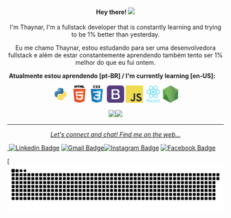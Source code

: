 <h4 align="center"> Hey there! <img src="https://raw.githubusercontent.com/verma-anushka/verma-anushka/master/gifs/wave.gif" width="30px"></h4>

<p align='center'>I'm Thaynar, I'm a fullstack developer that is constantly learning and trying to be 1% better than yesterday.</p>

<p align='center'>Eu me chamo Thaynar, estou estudando para ser uma desenvolvedora fullstack e além de estar constantemente aprendendo também tento ser 1% melhor do que eu fui ontem.</p>

​																	**Atualmente estou aprendendo [pt-BR] / I'm currently learning [en-US]:**

<p align="center">
<div align="center"><p>  <code><img height="40" src="https://raw.githubusercontent.com/github/explore/80688e429a7d4ef2fca1e82350fe8e3517d3494d/topics/python/python.png"></code> <code><img height="40" src="https://raw.githubusercontent.com/github/explore/80688e429a7d4ef2fca1e82350fe8e3517d3494d/topics/html/html.png"></code><code><img height="40" src="https://raw.githubusercontent.com/github/explore/80688e429a7d4ef2fca1e82350fe8e3517d3494d/topics/css/css.png"></code> <code><img height="40" src="https://raw.githubusercontent.com/github/explore/80688e429a7d4ef2fca1e82350fe8e3517d3494d/topics/bootstrap/bootstrap.png"></code> <code><img height="40" src="https://raw.githubusercontent.com/github/explore/80688e429a7d4ef2fca1e82350fe8e3517d3494d/topics/javascript/javascript.png"></code> <code><img height="40" src="https://raw.githubusercontent.com/devicons/devicon/master/icons/react/react-original-wordmark.svg"></code><code><img height="40" src="https://raw.githubusercontent.com/github/explore/80688e429a7d4ef2fca1e82350fe8e3517d3494d/topics/nodejs/nodejs.png"></code></p></div>


<div align='center'>
  <a href="https://github.com/thaynar96">
  <img height="180em" src="https://github-readme-stats.vercel.app/api?username=thaynar96&show_icons=true&theme=dracula&include_all_commits=true&count_private=true"/><img height="180em" src="https://github-readme-stats.vercel.app/api/top-langs/?username=thaynar96&layout=compact&langs_count=7&theme=dracula"/>
</div>





---



<p align="center">
  <i>Let's connect and chat! Find me on the web...</i>

​																					[![Linkedin Badge](https://img.shields.io/badge/-thaynarbrandao-blue?style=flat-square&logo=Linkedin&logoColor=white&link=https://www.linkedin.com/in/thaynar-brandão/)](https://www.linkedin.com/in/anushkaverma/) [![Gmail Badge](https://img.shields.io/badge/-thaynarbo-c14438?style=flat-square&logo=Gmail&logoColor=white&link=mailto:thaynarbo@gmail.com)](mailto:thaynarbo@gmail.com)[![Instagram Badge](https://img.shields.io/badge/-@thaynarbrn-purple?style=flat&logo=instagram&logoColor=white&link=https://instagram.com/thaynarbrn/)](https://instagram.com/v_anushkaa) [![Facebook Badge](https://img.shields.io/badge/-thaynarbrandao-036be4?style=flat-square&logo=Facebook&logoColor=white&link=https://www.facebook.com/profile.php?id=100022118525351)](https://www.facebook.com/profile.php?id=100022118525351)


 [![Snake animation](https://github.com/thaynar96/thaynar96/blob/output/github-contribution-grid-snake.svg)
